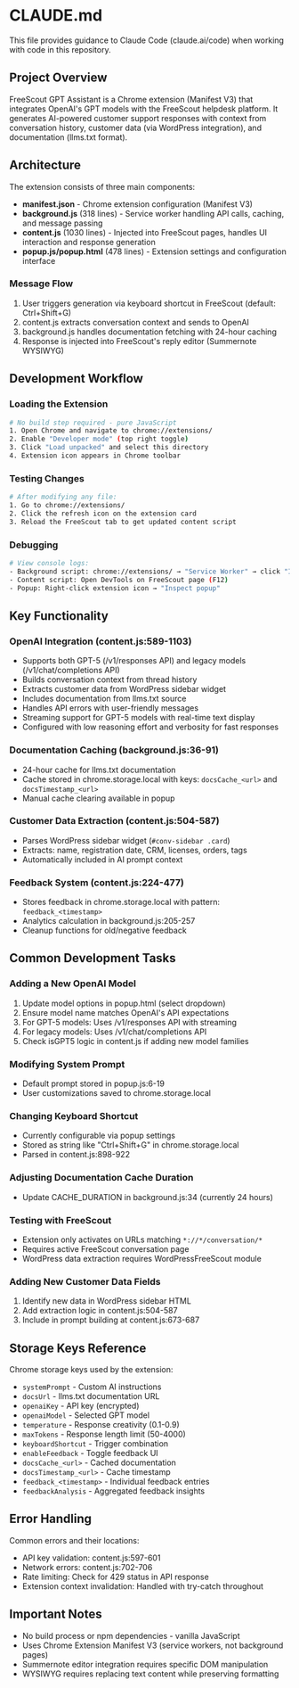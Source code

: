 # CLAUDE.md

This file provides guidance to Claude Code (claude.ai/code) when working with code in this repository.

## Project Overview

FreeScout GPT Assistant is a Chrome extension (Manifest V3) that integrates OpenAI's GPT models with the FreeScout helpdesk platform. It generates AI-powered customer support responses with context from conversation history, customer data (via WordPress integration), and documentation (llms.txt format).

## Architecture

The extension consists of three main components:

- **manifest.json** - Chrome extension configuration (Manifest V3)
- **background.js** (318 lines) - Service worker handling API calls, caching, and message passing
- **content.js** (1030 lines) - Injected into FreeScout pages, handles UI interaction and response generation
- **popup.js/popup.html** (478 lines) - Extension settings and configuration interface

### Message Flow
1. User triggers generation via keyboard shortcut in FreeScout (default: Ctrl+Shift+G)
2. content.js extracts conversation context and sends to OpenAI
3. background.js handles documentation fetching with 24-hour caching
4. Response is injected into FreeScout's reply editor (Summernote WYSIWYG)

## Development Workflow

### Loading the Extension
```bash
# No build step required - pure JavaScript
1. Open Chrome and navigate to chrome://extensions/
2. Enable "Developer mode" (top right toggle)
3. Click "Load unpacked" and select this directory
4. Extension icon appears in Chrome toolbar
```

### Testing Changes
```bash
# After modifying any file:
1. Go to chrome://extensions/
2. Click the refresh icon on the extension card
3. Reload the FreeScout tab to get updated content script
```

### Debugging
```bash
# View console logs:
- Background script: chrome://extensions/ → "Service Worker" → click "Inspect"
- Content script: Open DevTools on FreeScout page (F12)
- Popup: Right-click extension icon → "Inspect popup"
```

## Key Functionality

### OpenAI Integration (content.js:589-1103)
- Supports both GPT-5 (/v1/responses API) and legacy models (/v1/chat/completions API)
- Builds conversation context from thread history
- Extracts customer data from WordPress sidebar widget
- Includes documentation from llms.txt source
- Handles API errors with user-friendly messages
- Streaming support for GPT-5 models with real-time text display
- Configured with low reasoning effort and verbosity for fast responses

### Documentation Caching (background.js:36-91)
- 24-hour cache for llms.txt documentation
- Cache stored in chrome.storage.local with keys: `docsCache_<url>` and `docsTimestamp_<url>`
- Manual cache clearing available in popup

### Customer Data Extraction (content.js:504-587)
- Parses WordPress sidebar widget (`#conv-sidebar .card`)
- Extracts: name, registration date, CRM, licenses, orders, tags
- Automatically included in AI prompt context

### Feedback System (content.js:224-477)
- Stores feedback in chrome.storage.local with pattern: `feedback_<timestamp>`
- Analytics calculation in background.js:205-257
- Cleanup functions for old/negative feedback

## Common Development Tasks

### Adding a New OpenAI Model
1. Update model options in popup.html (select dropdown)
2. Ensure model name matches OpenAI's API expectations
3. For GPT-5 models: Uses /v1/responses API with streaming
4. For legacy models: Uses /v1/chat/completions API
5. Check isGPT5 logic in content.js if adding new model families

### Modifying System Prompt
- Default prompt stored in popup.js:6-19
- User customizations saved to chrome.storage.local

### Changing Keyboard Shortcut
- Currently configurable via popup settings
- Stored as string like "Ctrl+Shift+G" in chrome.storage.local
- Parsed in content.js:898-922

### Adjusting Documentation Cache Duration
- Update CACHE_DURATION in background.js:34 (currently 24 hours)

### Testing with FreeScout
- Extension only activates on URLs matching `*://*/conversation/*`
- Requires active FreeScout conversation page
- WordPress data extraction requires WordPressFreeScout module

### Adding New Customer Data Fields
1. Identify new data in WordPress sidebar HTML
2. Add extraction logic in content.js:504-587
3. Include in prompt building at content.js:673-687

## Storage Keys Reference

Chrome storage keys used by the extension:
- `systemPrompt` - Custom AI instructions
- `docsUrl` - llms.txt documentation URL
- `openaiKey` - API key (encrypted)
- `openaiModel` - Selected GPT model
- `temperature` - Response creativity (0.1-0.9)
- `maxTokens` - Response length limit (50-4000)
- `keyboardShortcut` - Trigger combination
- `enableFeedback` - Toggle feedback UI
- `docsCache_<url>` - Cached documentation
- `docsTimestamp_<url>` - Cache timestamp
- `feedback_<timestamp>` - Individual feedback entries
- `feedbackAnalysis` - Aggregated feedback insights

## Error Handling

Common errors and their locations:
- API key validation: content.js:597-601
- Network errors: content.js:702-706
- Rate limiting: Check for 429 status in API response
- Extension context invalidation: Handled with try-catch throughout

## Important Notes

- No build process or npm dependencies - vanilla JavaScript
- Uses Chrome Extension Manifest V3 (service workers, not background pages)
- Summernote editor integration requires specific DOM manipulation
- WYSIWYG requires replacing text content while preserving formatting